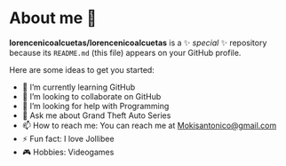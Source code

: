 # About me 👋

**lorencenicoalcuetas/lorencenicoalcuetas** is a ✨ _special_ ✨ repository because its `README.md` (this file) appears on your GitHub profile.

Here are some ideas to get you started:

- 🌱 I’m currently learning GitHub
- 👯 I’m looking to collaborate on GitHub
- 🤔 I’m looking for help with Programming
- 💬 Ask me about Grand Theft Auto Series
- 📫 How to reach me: You can reach me at Mokisantonico@gmail.com
- ⚡ Fun fact: I love Jollibee
- 🎮 Hobbies: Videogames
